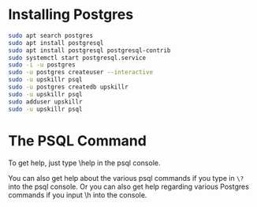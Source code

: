 # Installing Postgres
``` bash
sudo apt search postgres
sudo apt install postgresql
sudo apt install postgresql postgresql-contrib
sudo systemctl start postgresql.service
sudo -i -u postgres
sudo -u postgres createuser --interactive
sudo -u upskillr psql
sudo -u postgres createdb upskillr
sudo -u upskillr psql
sudo adduser upskillr
sudo -u upskillr psql
```

# The PSQL Command

To get help, just type \help in the psql console.

You can also get help about the various psql commands if you type in `\?` into the psql console. Or you can also get help regarding various Postgres commands if you input \h into the console.
